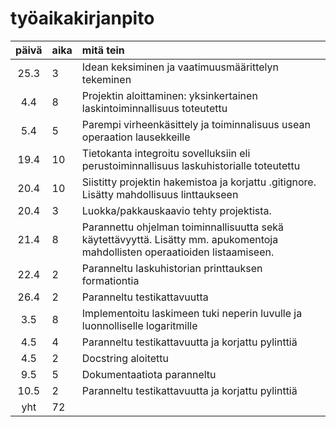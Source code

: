 # työaikakirjanpito

| päivä | aika | mitä tein  |
| :----:|:-----| :-----|
| 25.3  |  3   | Idean keksiminen ja vaatimuusmäärittelyn tekeminen |
| 4.4   |  8   | Projektin aloittaminen: yksinkertainen laskintoiminnallisuus toteutettu |
| 5.4   |  5   | Parempi virheenkäsittely ja toiminnalisuus usean operaation lausekkeille |
| 19.4  |  10  | Tietokanta integroitu sovelluksiin eli perustoiminnallisuus laskuhistorialle toteutettu |
| 20.4  |  10  | Siistitty projektin hakemistoa ja korjattu .gitignore. Lisätty mahdollisuus linttaukseen |
| 20.4  |  3   | Luokka/pakkauskaavio tehty projektista. |
| 21.4  |  8   | Parannettu ohjelman toiminnallisuutta sekä käytettävyyttä. Lisätty mm. apukomentoja mahdollisten operaatioiden listaamiseen. |
| 22.4  |  2   | Paranneltu laskuhistorian printtauksen formationtia |
| 26.4  |  2   | Paranneltu testikattavuutta |
| 3.5   |  8   | Implementoitu laskimeen tuki neperin luvulle ja luonnolliselle logaritmille |
| 4.5   |  4   | Paranneltu testikattavuutta ja korjattu pylinttiä |
| 4.5   |  2   | Docstring aloitettu |
| 9.5   |  5   | Dokumentaatiota paranneltu |
| 10.5  |  2   | Paranneltu testikattavuutta ja korjattu pylinttiä |
| yht   |  72  |

